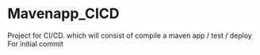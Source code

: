 # Mavenapp_CICD
Project for CI/CD. which will consist of compile a maven app / test / deploy
For initial commit
